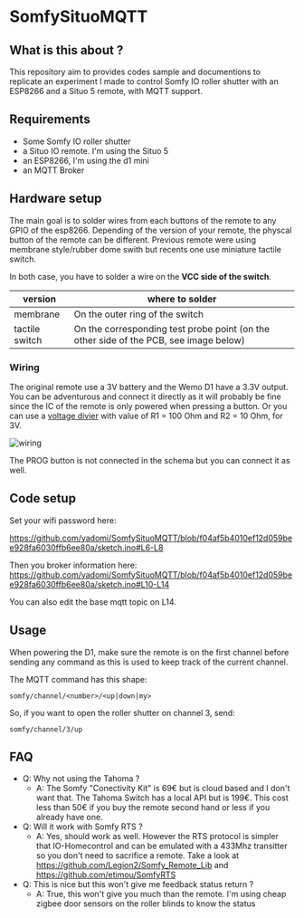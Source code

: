 SomfySituoMQTT
==============


## What is this about ?

This repository aim to provides codes sample and documentions to replicate an experiment I made to control Somfy IO roller shutter with an ESP8266 and a Situo 5 remote, with MQTT support.

## Requirements

- Some Somfy IO roller shutter
- a Situo IO remote. I'm using the Situo 5 
- an ESP8266, I'm using the d1 mini
- an MQTT Broker

## Hardware setup

The main goal is to solder wires from each buttons of the remote to any GPIO of the esp8266. 
Depending of the version of your remote, the physcal button of the remote can be different. 
Previous remote were using membrane style/rubber dome swith but recents one use miniature tactile switch. 

In both case, you have to solder a wire on the **VCC side of the switch**.

| version | where to solder |
|-|-|
| membrane | On the outer ring of the switch  |
| tactile switch | On the corresponding test probe point (on the other side of the PCB, see image below) |

### Wiring

The original remote use a 3V battery and the Wemo D1 have a 3.3V output. You can be adventurous and connect it directly as it will probably 
be fine since the IC of the remote is only powered when pressing a button. Or you can use a [voltage divier](https://en.wikipedia.org/wiki/Voltage_divider) with value of R1 = 100 Ohm and R2 = 10 Ohm, for 3V. 

![wiring](https://user-images.githubusercontent.com/7341187/155855025-fde316c5-0c64-43db-9921-8322b5ac17c6.png)

The PROG button is not connected in the schema but you can connect it as well.


## Code setup

Set your wifi password here:

https://github.com/yadomi/SomfySituoMQTT/blob/f04af5b4010ef12d059bee928fa6030ffb6ee80a/sketch.ino#L6-L8

Then you broker information here:
https://github.com/yadomi/SomfySituoMQTT/blob/f04af5b4010ef12d059bee928fa6030ffb6ee80a/sketch.ino#L10-L14

You can also edit the base mqtt topic on L14.

## Usage

When powering the D1, make sure the remote is on the first channel before sending any command as this is used to keep track of the current channel.

The MQTT command has this shape:

```
somfy/channel/<number>/<up|down|my>
```

So, if you want to open the roller shutter on channel 3, send:

```
somfy/channel/3/up
```


## FAQ

- Q: Why not using the Tahoma ? 
  - A: The Somfy "Conectivity Kit" is 69€ but is cloud based and I don't want that. The Tahoma Switch has a local API but is 199€. This cost less than 50€ if you buy the remote second hand or less if you already have one. 
- Q: Will it work with Somfy RTS ? 
  - A: Yes, should work as well. However the RTS protocol is simpler that IO-Homecontrol and can be emulated with a 433Mhz transitter so you don't need to sacrifice a remote. Take a look at  https://github.com/Legion2/Somfy_Remote_Lib and https://github.com/etimou/SomfyRTS 
- Q: This is nice but this won't give me feedback status return ? 
  - A: True, this won't give you much than the remote. I'm using cheap zigbee door sensors on the roller blinds to know the status
